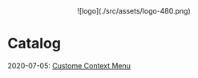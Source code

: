 <div align="center">
![logo](./src/assets/logo-480.png)
</div>

# Catalog

2020-07-05: [Custome Context Menu](https://codepen.io/mudontire/pen/ZEQvRNX)